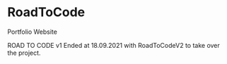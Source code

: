 # RoadToCode
Portfolio Website

ROAD TO CODE v1 Ended at 18.09.2021 with RoadToCodeV2 to take over the project.
